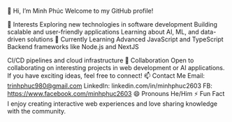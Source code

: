 👋 Hi, I’m Minh Phúc
Welcome to my GitHub profile!

👀 Interests
Exploring new technologies in software development
Building scalable and user-friendly applications
Learning about AI, ML, and data-driven solutions
🌱 Currently Learning
Advanced JavaScript and TypeScript
Backend frameworks like Node.js and NextJS

CI/CD pipelines and cloud infrastructure
💞️ Collaboration
Open to collaborating on interesting projects in web development or AI applications.
If you have exciting ideas, feel free to connect!
📫 Contact Me
Email: trinhphuc980@gmail.com
LinkedIn: linkedin.com/in/minhphuc2603
FB: https://www.facebook.com/minhphuc2603
😄 Pronouns
He/Him
⚡ Fun Fact
I enjoy creating interactive web experiences and love sharing knowledge with the community.

